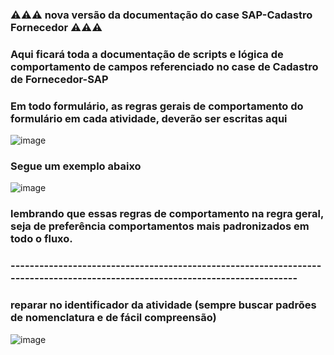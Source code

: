 ### ⚠️⚠️⚠️ nova versão da documentação do case SAP-Cadastro Fornecedor ⚠️⚠️⚠️


### Aqui ficará toda a documentação de scripts e lógica de comportamento de campos referenciado no case de Cadastro de Fornecedor-SAP


### Em todo formulário, as regras gerais de comportamento do formulário em cada atividade, deverão ser escritas aqui
![image](https://user-images.githubusercontent.com/95197081/181535273-07f335b0-938b-4c05-bf13-178d215d616a.png)

### Segue um exemplo abaixo
![image](https://user-images.githubusercontent.com/95197081/181546971-18a08c70-f13b-4f7f-ab75-3ccc1d1b2051.png)
### lembrando que essas regras de comportamento na regra geral, seja de preferência comportamentos mais padronizados em todo o fluxo.

### -----------------------------------------------------------------------------------------------------------------------------
### reparar no identificador da atividade (sempre buscar padrões de nomenclatura e de fácil compreensão)
![image](https://user-images.githubusercontent.com/95197081/181574594-5ab109a5-6c1d-4519-9ddf-61a84ff151f4.png)





